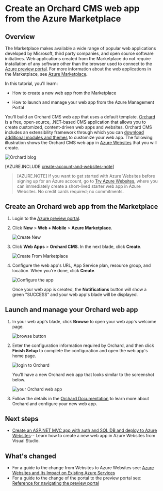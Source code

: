 <!-- deleted in Global -->

<properties 
	pageTitle="Create an Orchard CMS web app from the Azure Marketplace" 
	description="A tutorial that teaches you how to create a new web app in Azure. Also learn how to launch and manage your web app using the Azure Management Portal." 
	tags="azure-portal"
	services="app-service\web" 
	documentationCenter=".net" 
	authors="tfitzmac" 
	manager="wpickett" 
	editor=""/>

<tags
	ms.service="app-service-web"
	ms.date="08/03/2015"
	wacn.date=""/>

# Create an Orchard CMS web app from the Azure Marketplace

## Overview

The Marketplace makes available a wide range of popular web applications developed by Microsoft, third party companies, and open source software initiatives. Web applications created from the Marketplace do not require installation of any software other than the browser used to connect to the [Azure preview portal](https://manage.windowsazure.cn/). For more information about the web applications in the Marketplace, see [Azure Marketplace](/marketplace/).

In this tutorial, you'll learn:

- How to create a new web app from the Marketplace

- How to launch and manage your web app from the Azure Management Portal
 
You'll build an Orchard CMS web app that uses a default template. [Orchard](http://www.orchardproject.net/) is a free, open-source, .NET-based CMS application that allows you to create customized, content-driven web apps and websites. Orchard CMS includes an extensibility framework through which you can [download additional modules and themes](http://gallery.orchardproject.net/) to customize your web app. The following illustration shows the Orchard CMS web app in [Azure Websites](/documentation/services/web-sites/) that you will create.

![Orchard blog][13]

[AZURE.INCLUDE [create-account-and-websites-note](../includes/create-account-and-websites-note.md)]

>[AZURE.NOTE] If you want to get started with Azure Websites before signing up for an Azure account, go to [Try Azure Websites](https://tryappservice.azure.com/), where you can immediately create a short-lived starter web app in Azure Websites. No credit cards required; no commitments.

## Create an Orchard web app from the Marketplace

1. Login to the [Azure preview portal](http://manage.windowsazure.cn).

2. Click **New** > **Web + Mobile** > **Azure Marketplace**.
	
	![Create New][1]

3. Click **Web Apps** > **Orchard CMS**. In the next blade, click **Create**.
	
	![Create From Marketplace][2]

4. Configure the web app's URL, App Service plan, resource group, and location. When you're done, click **Create**.
	
	![Configure the app][3]

	Once your web app is created, the **Notifications** button will show a green "SUCCESS" and your web app's blade will be displayed.

## Launch and manage your Orchard web app

1. In your web app's blade, click **Browse** to open your web app's welcome page.

	![browse button][12]

2. Enter the configuration information required by Orchard, and then click **Finish Setup** to complete the configuration and open the web app's home page.

	![login to Orchard][7]

	You'll have a new Orchard web app that looks similar to the screenshot below.  

	![your Orchard web app][13]

3. Follow the details in the [Orchard Documentation](http://docs.orchardproject.net/) to learn more about Orchard and configure your new web app.

## Next steps

* [Create an ASP.NET MVC app with auth and SQL DB and deploy to Azure Websites](/documentation/articles/web-sites-dotnet-deploy-aspnet-mvc-app-membership-oauth-sql-database)-- Learn how to create a new web app in Azure Websites from Visual Studio.

## What's changed
* For a guide to the change from Websites to Azure Websites see: [Azure Websites and Its Impact on Existing Azure Services](/documentation/services/web-sites/)
* For a guide to the change of the portal to the preview portal see: [Reference for navigating the preview portal](https://manage.windowsazure.cn/)

[1]: ./media/web-sites-dotnet-orchard-cms-gallery/orchardgallery-01.png
[2]: ./media/web-sites-dotnet-orchard-cms-gallery/orchardgallery-02.png
[3]: ./media/web-sites-dotnet-orchard-cms-gallery/orchardgallery-03.png
[4]: ./media/web-sites-dotnet-orchard-cms-gallery/orchardgallery-04.png
[5]: ./media/web-sites-dotnet-orchard-cms-gallery/orchardgallery-05.png
[7]: ./media/web-sites-dotnet-orchard-cms-gallery/orchardgallery-07.png
[12]: ./media/web-sites-dotnet-orchard-cms-gallery/orchardgallery-12.png
[13]: ./media/web-sites-dotnet-orchard-cms-gallery/orchardgallery-08.png


 
